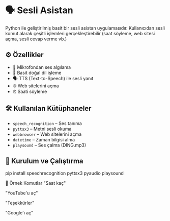 # 🗣️ Sesli Asistan

Python ile geliştirilmiş basit bir sesli asistan uygulamasıdır. Kullanıcıdan sesli komut alarak çeşitli işlemleri gerçekleştirebilir (saat söyleme, web sitesi açma, sesli cevap verme vb.)

## ⚙️ Özellikler

- 🎤 Mikrofondan ses algılama
- 🧠 Basit doğal dil işleme
- 🗣️ TTS (Text-to-Speech) ile sesli yanıt
- 🌐 Web sitelerini açma
- ⏰ Saati söyleme

## 🛠️ Kullanılan Kütüphaneler

- `speech_recognition` – Ses tanıma
- `pyttsx3` – Metni sesli okuma
- `webbrowser` – Web sitelerini açma
- `datetime` – Zaman bilgisi alma
- `playsound` – Ses çalma (DING.mp3)

## 🚀 Kurulum ve Çalıştırma

pip install speechrecognition pyttsx3 pyaudio playsound

🎯 Örnek Komutlar
"Saat kaç"

"YouTube'u aç"

"Teşekkürler"

"Google'ı aç"
